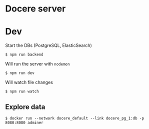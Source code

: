 # Docere server

# Dev
Start the DBs (PostgreSQL, ElasticSearch)
```
$ npm run backend
```

Will run the server with `nodemon`
```
$ npm run dev
```

Will watch file changes
```
$ npm run watch
```

## Explore data
```
$ docker run --network docere_default --link docere_pg_1:db -p 8080:8080 adminer
```
